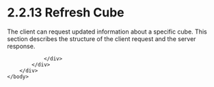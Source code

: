 <html dir="LTR" xmlns:mshelp="http://msdn.microsoft.com/mshelp" xmlns:ddue="http://ddue.schemas.microsoft.com/authoring/2003/5" xmlns:xlink="http://www.w3.org/1999/xlink" xmlns:tool="http://www.microsoft.com/tooltip">
    <head>
        <meta http-equiv="Content-Type" content="text/html; CHARSET=utf-8"></meta>
        <meta name="save" content="history"></meta>
        <title>2.2.13 Refresh Cube</title>
        <xml>
            <mshelp:toctitle title="2.2.13 Refresh Cube"></mshelp:toctitle>
            <mshelp:rltitle title="[MS-SSAS8]: Refresh Cube"></mshelp:rltitle>
            <mshelp:keyword index="A" term="02511e9e-4d86-4b34-ade9-cfdfb38a1270"></mshelp:keyword>
            <mshelp:attr name="DCSext.ContentType" value="open specification"></mshelp:attr>
            <mshelp:attr name="AssetID" value="02511e9e-4d86-4b34-ade9-cfdfb38a1270"></mshelp:attr>
            <mshelp:attr name="TopicType" value="kbRef"></mshelp:attr>
            <mshelp:attr name="DCSext.Title" value="[MS-SSAS8]: Refresh Cube" />
        </xml>
    </head>
    <body>
        <div id="header">
            <h1 class="heading">2.2.13 Refresh Cube</h1>
        </div>
        <div id="mainSection">
            <div id="mainBody">
                <div id="allHistory" class="saveHistory"></div>
                <div id="sectionSection0" class="section" name="collapseableSection">
                    

<p>The client can request updated information about a specific
cube. This section describes the structure of the client request and the server
response.</p>


                </div>
            </div>
        </div>
    </body>
</html>